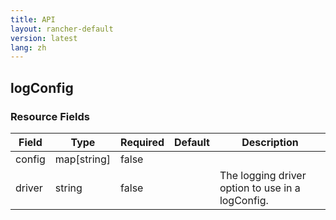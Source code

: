 ```yaml
---
title: API
layout: rancher-default
version: latest
lang: zh
---
```


## logConfig





### Resource Fields

Field | Type | Required | Default | Description
---|---|---|---|---
config | map[string] | false |  | 
driver | string | false |  | The logging driver option to use in a logConfig.

